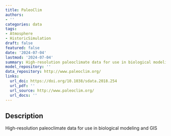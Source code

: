 ```yaml
---
title: PaleoClim
authors:
- ''
categories: data
tags:
- Atmosphere
- HistoricSimulation
draft: false
featured: false
date: '2024-07-04'
lastmod: '2024-07-04'
summary: High-resolution paleoclimate data for use in biological modeling and GIS
model_repository: ''
data_repository: http://www.paleoclim.org/
links:
  url_doi: https://doi.org/10.1038/sdata.2018.254
  url_pdf: ''
  url_source: http://www.paleoclim.org/
  url_docs: ''
---
```


## Description

High-resolution paleoclimate data for use in biological modeling and GIS

